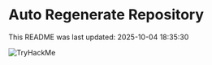 # Auto Regenerate Repository

This README was last updated: 2025-10-04 18:35:30

 ![TryHackMe](https://tryhackme.com/badge/533634)